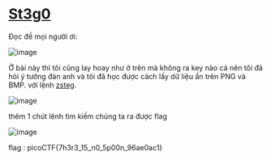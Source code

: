 # **[St3g0](https://play.picoctf.org/practice/challenge/305)**

Đọc đề mọi người ơi:

![image](https://hackmd.io/_uploads/H1z94STl1g.png)

Ở bài này thì tôi cũng lay hoay như ở trên mà không ra key nào cả nên tôi đã hỏi ý tưởng đàn anh và tôi đã học được cách lấy dữ liệu ẩn trên PNG và BMP.
với lệnh [zsteg](https://github.com/zed-0xff/zsteg).

![image](https://hackmd.io/_uploads/rJucLS6l1g.png)

thêm 1 chút lênh tìm kiếm chúng ta ra được flag

![image](https://hackmd.io/_uploads/ryn1vHpxke.png)

flag : picoCTF{7h3r3_15_n0_5p00n_96ae0ac1}
